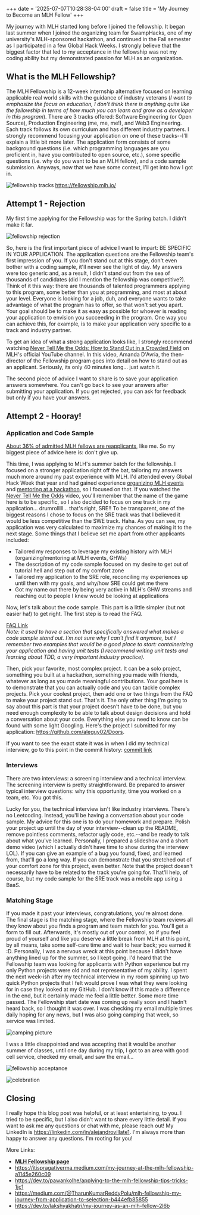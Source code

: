 +++
date = '2025-07-07T10:28:38-04:00'
draft = false
title = 'My Journey to Become an MLH Fellow'
+++

My journey with MLH started long before I joined the fellowship. It began last summer when I joined the organizing team for SwampHacks, one of my university's MLH-sponsored hackathon, and continued in the Fall semester as I participated in a few Global Hack Weeks. I strongly believe that the biggest factor that led to my acceptance in the fellowship was not my coding ability but my demonstrated passion for MLH as an organization.

## What is the MLH Fellowship?

The MLH Fellowship is a 12-week internship alternative focused on learning applicable real world skills with the guidance of industry veterans (_I want to emphasize the focus on education, I don't think there is anything quite like the fellowship in terms of how much you can learn and grow as a developer in this program_). There are 3 tracks offered: Software Engineering (or Open Source), Production Engineering (me, me, me!), and Web3 Engineering. Each track follows its own curriculum and has different industry partners. I strongly recommend focusing your application on one of these tracks--I'll explain a little bit more later. The application form consists of some background questions (i.e. which programming languages are you proficient in, have you contributed to open source, etc.), some specific questions (i.e. why do you want to be an MLH fellow), and a code sample submission. Anyways, now that we have some context, I'll get into how I got in.

![fellowship tracks](/fellowship-tracks.png)
https://fellowship.mlh.io/

## Attempt 1 - Rejection

My first time applying for the Fellowship was for the Spring batch. I didn't make it far.

![fellowship rejection](/fellowship-rejection.png)

So, here is the first important piece of advice I want to impart: BE SPECIFIC IN YOUR APPLICATION. The application questions are the Fellowship team's first impression of you. If you don't stand out at this stage, don't even bother with a coding sample, it'll never see the light of day. My answers were too generic and, as a result, I didn't stand out from the sea of thousands of candidates (did I mention the fellowship was competitive?). Think of it this way: there are thousands of talented programmers applying to this program, some better than you at programming, and most at about your level. Everyone is looking for a job, duh, and everyone wants to take advantage of what the program has to offer, so that won't set you apart. Your goal should be to make it as easy as possible for whoever is reading your application to envision you succeeding in the program. One way you can achieve this, for example, is to make your application very specific to a track and industry partner.

To get an idea of what a strong application looks like, I strongly recommend watching [Never Tell Me the Odds: How to Stand Out in a Crowded Field](https://www.youtube.com/live/X4FE48BgUCM?si=nasARCYe4HQyaF9s) on MLH's official YouTube channel. In this video, Amanda D'Avria, the then-director of the Fellowship program goes into detail on how to stand out as an applicant. Seriously, its only 40 minutes long... just watch it.

The second piece of advice I want to share is to save your application answers somewhere. You can't go back to see your answers after submitting your application. If you get rejected, you can ask for feedback but only if you have your answers.

## Attempt 2 - Hooray!

### Application and Code Sample

[About 36\% of admitted MLH fellows are reapplicants](https://www.youtube.com/live/X4FE48BgUCM?si=TvDNp5-VatWYwz2n&t=1430), like me. So my biggest piece of advice here is: don't give up.

This time, I was applying to MLH's summer batch for the fellowship. I focused on a stronger application right off the bat, tailoring my answers much more around my past experience with MLH. I'd attended every Global Hack Week that year and had gained experience [organizing MLH events](https://x.swamphacks.com/) and [mentoring at a hackathon](https://www.winghacks.com/), so I focused on that. If you watched the [Never Tell Me the Odds](https://www.youtube.com/live/X4FE48BgUCM?si=nasARCYe4HQyaF9s) video, you'll remember that the name of the game here is to be specific, so I also decided to focus on one track in my application... drumrolllll... that's right, SRE!! To be transparent, one of the biggest reasons I chose to focus on the SRE track was that I believed it would be less competitive than the SWE track. Haha. As you can see, my application was very calculated to maximize my chances of making it to the next stage. Some things that I believe set me apart from other applicants included:

- Tailored my responses to leverage my existing history with MLH (organizing/mentoring at MLH events, GHWs)
- The description of my code sample focused on my desire to get out of tutorial hell and step out of my comfort zone
- Tailored my application to the SRE role, reconciling my experiences up until then with my goals, and why/how SRE could get me there
- Got my name out there by being very active in MLH's GHW streams and reaching out to people I knew would be looking at applications

Now, let's talk about the code sample. This part is a little simpler (but not easier ha!) to get right. The first step is to read the FAQ.

[FAQ Link](https://docs.google.com/document/d/e/2PACX-1vQ4m8tMZKfc9ZvwGXOGJOUkfGHHVpQsaLfwA2Ky1gpjK_8B9jltbs5H8jCfOS_1M-eBGmymiZL_n0TT/pub)  
_Note: it used to have a section that specifically answered what makes a code sample stand out. I'm not sure why I can't find it anymore, but I remember two examples that would be a good place to start: containerizing your application and having unit tests (I recommend writing unit tests and learning about TDD, a very important industry practice)._

Then, pick your favorite, most complex project. It can be a solo project, something you built at a hackathon, something you made with friends, whatever as long as you made meaningful contributions. Your goal here is to demonstrate that you can actually code and you can tackle complex projects. Pick your coolest project, then add one or two things from the FAQ to make your project stand out. That's it. The only other thing I'm going to say about this part is that your project doesn't have to be done, but you need enough complexity to be able to talk about design decisions and hold a conversation about your code. Everything else you need to know can be found with some light Googling. Here's the project I submitted for my application: https://github.com/aleguy02/Doors.

If you want to see the exact state it was in when I did my technical interview, go to this point in the commit history: [commit link](https://github.com/aleguy02/Doors/tree/f7ba466c35b83fc413ee9e80eb11ebb301557010)

### Interviews

There are two interviews: a screening interview and a technical interview. The screening interview is pretty straightforward. Be prepared to answer typical interview questions: why this opportunity, time you worked on a team, etc. You got this.

Lucky for you, the technical interview isn't like industry interviews. There's no Leetcoding. Instead, you'll be having a conversation about your code sample. My advice for this one is to do your homework and prepare. Polish your project up until the day of your interview--clean up the README, remove pointless comments, refactor ugly code, etc.--and be ready to talk about what you've learned. Personally, I prepared a slideshow and a short demo video (which I actually didn't have time to show during the interview LOL). If you can give an example of a bug you found, fixed, and learned from, that'll go a long way. If you can demonstrate that you stretched out of your comfort zone for this project, even better. Note that the project doesn't necessarily have to be related to the track you're going for. That'll help, of course, but my code sample for the SRE track was a mobile app using a BaaS.

### Matching Stage

If you made it past your interviews, congratulations, you're almost done. The final stage is the matching stage, where the Fellowship team reviews all they know about you finds a program and team match for you. You'll get a form to fill out. Afterwards, it's mostly out of your control, so if you feel proud of yourself and like you deserve a little break from MLH at this point, by all means, take some self-care time and wait to hear back; you earned it :D. Personally, I was a nervous wreck at this point because I didn't have anything lined up for the summer, so I kept going. I'd heard that the Fellowship team was looking for applicants with Python experience but my only Python projects were old and not representative of my ability. I spent the next week-ish after my technical interview in my room spinning up two quick Python projects that I felt would prove I was what they were looking for in case they looked at my GitHub. I don't know if this made a difference in the end, but it certainly made me feel a little better. Some more time passed. The Fellowship start date was coming up really soon and I hadn't heard back, so I thought it was over. I was checking my email multiple times daily hoping for any news, but I was also going camping that week, so service was limited.

![camping picture](/camping.jpg)

I was a little disappointed and was accepting that it would be another summer of classes, until one day during my trip, I got to an area with good cell service, checked my email, and saw the email...

![fellowship acceptance](/fellowship-acceptance.png)

![celebration](https://imgs.search.brave.com/2gNnWAzKB3hOiIKwNmWPZ1kv6ds9i947cQbGXT4UemE/rs:fit:860:0:0:0/g:ce/aHR0cHM6Ly9pLmt5/bS1jZG4uY29tL2Vu/dHJpZXMvaWNvbnMv/ZmFjZWJvb2svMDAw/LzA1NC82NjYvc3F1/aWQtZ2FtZS1jZWxl/YnJhdGlvbi5qcGc)

## Closing

I really hope this blog post was helpful, or at least entertaining, to you. I tried to be specific, but I also didn't want to share every little detail. If you want to ask me any questions or chat with me, please reach out! My LinkedIn is https://linkedin.com/in/alejandrovillate1. I'm always more than happy to answer any questions. I'm rooting for you!

More Links:

- **[MLH Fellowship page](https://www.linkedin.com/school/mlh-fellowship/)**
- https://itispragativerma.medium.com/my-journey-at-the-mlh-fellowship-a1145e260c09
- https://dev.to/pawankolhe/applying-to-the-mlh-fellowship-tips-tricks-1jc1
- https://medium.com/@TharunKumarReddyPolu/mlh-fellowship-my-journey-from-application-to-selection-b444efb85855
- https://dev.to/lakshyakhatri/my-journey-as-an-mlh-fellow-2l6b
